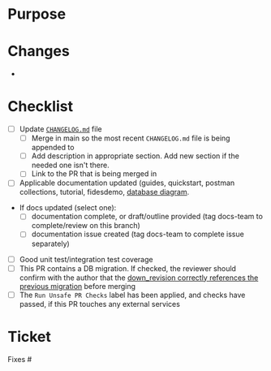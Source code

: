 
# Purpose

# Changes
-

# Checklist
- [ ] Update [`CHANGELOG.md`](https://github.com/ethyca/fidesops/blob/main/CHANGELOG.md) file
  - [ ] Merge in main so the most recent `CHANGELOG.md` file is being appended to
  - [ ] Add description in appropriate section. Add new section if the needed one isn't there.
  - [ ] Link to the PR that is being merged in
- [ ] Applicable documentation updated (guides, quickstart, postman collections, tutorial, fidesdemo, [database diagram](https://github.com/ethyca/fidesops/blob/main/docs/fidesops/docs/development/update_erd_diagram.md).
- If docs updated (select one):
  - [ ] documentation complete, or draft/outline provided (tag docs-team to complete/review on this branch)
  - [ ] documentation issue created (tag docs-team to complete issue separately)
- [ ] Good unit test/integration test coverage
- [ ] This PR contains a DB migration. If checked, the reviewer should confirm with the author that the [down_revision correctly references the previous migration](https://ethyca.github.io/fidesops/development/contributing_details/#alembic-migrations) before merging
- [ ] The `Run Unsafe PR Checks` label has been applied, and checks have passed, if this PR touches any external services

# Ticket

Fixes #
 

